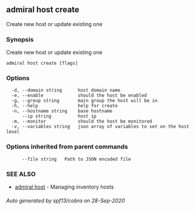 ## admiral host create

Create new host or update existing one

### Synopsis

Create new host or update existing one

```
admiral host create [flags]
```

### Options

```
  -d, --domain string      host domain name
  -e, --enable             should the host be enabled
  -g, --group string       main group the host will be in
  -h, --help               help for create
  -n, --hostname string    base hostname
      --ip string          host ip
  -m, --monitor            should the host be monitored
  -v, --variables string   json array of variables to set on the host level
```

### Options inherited from parent commands

```
      --file string   Path to JSON encoded file
```

### SEE ALSO

* [admiral host](admiral_host.md)	 - Managing inventory hosts

###### Auto generated by spf13/cobra on 28-Sep-2020
